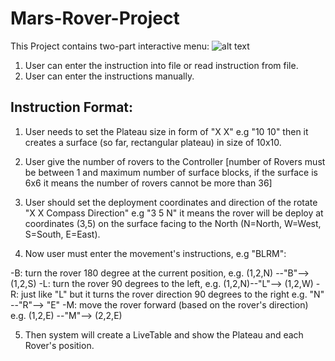 # Mars-Rover-Project
This Project contains two-part interactive menu:
![alt text]([https://github.com/vahidkianfar/Mars-Rover-Project/blob/master/Mars-Rover-Project/Gif/Rover.gif])
1. User can enter the instruction into file or read instruction from file.
2. User can enter the instructions manually.

## Instruction Format:
1. User needs to set the Plateau size in form of "X X" e.g "10 10" then it creates a surface (so far, rectangular plateau) in size of 10x10.
2. User give the number of rovers to the Controller [number of Rovers must be between 1 and maximum number of surface blocks, if the surface is 6x6 it means the number of rovers cannot be more than 36]
3. User should set the deployment coordinates and direction of the rotate "X X Compass Direction" e.g "3 5 N" it means the rover will be deploy at
   coordinates (3,5) on the surface facing to the North (N=North, W=West, S=South, E=East).
 
4. Now user must enter the movement's instructions, e.g "BLRM":

  -B: turn the rover 180 degree at the current position, e.g. (1,2,N) --"B"--> (1,2,S)
  -L: turn the rover 90 degrees to the left, e.g. (1,2,N)--"L"--> (1,2,W)
  -R: just like "L" but it turns the rover direction 90 degrees to the right e.g. "N" --"R"--> "E"
  -M: move the rover forward (based on the rover's direction) e.g. (1,2,E) --"M"--> (2,2,E)
  
  
5. Then system will create a LiveTable and show the Plateau and each Rover's position.
